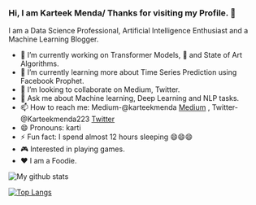 ### Hi, I am Karteek Menda/ Thanks for visiting my Profile. 👋


I am a Data Science Professional, Artificial Intelligence Enthusiast and a Machine Learning Blogger.

- 🔭 I’m currently working on Transformer Models, 🤗 and State of Art Algorithms.
- 🌱 I’m currently learning more about Time Series Prediction using Facebook Prophet.
- 👯 I’m looking to collaborate on Medium, Twitter.
- 💬 Ask me about Machine learning, Deep Learning and NLP tasks.
- 📫 How to reach me: Medium-@karteekmenda
[Medium](https://medium.com/@karteekmenda) ,   Twitter-@Karteekmenda223
[Twitter ](https://twitter.com/Karteekmenda223)
- 😄 Pronouns: karti
- ⚡ Fun fact: I spend almost 12 hours sleeping 😄😄😄
- 🎮 Interested in playing games.
- ❤️ I am a Foodie.

![My github stats](https://github-readme-stats.vercel.app/api?username=KarteekMenda93&show_icons=true&theme=radical)

[![Top Langs](https://github-readme-stats.vercel.app/api/top-langs/?username=KarteekMenda93&layout=compact)](https://github.com/KarteekMenda93/github-readme-stats)
